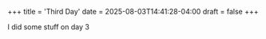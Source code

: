 +++
title = 'Third Day'
date = 2025-08-03T14:41:28-04:00
draft = false
+++

I did some stuff on day 3
